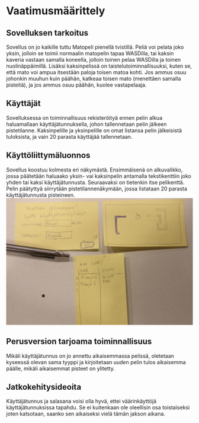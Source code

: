 # Vaatimusmäärittely

## Sovelluksen tarkoitus
Sovellus on jo kaikille tuttu Matopeli pienellä tvistillä. Peliä voi pelata joko yksin, jolloin se toimii normaalin matopelin tapaa WASDilla, tai kaksin kaveria vastaan samalla koneella, jolloin toinen pelaa WASDilla ja toinen nuolinäppäimillä. Lisäksi kaksinpelissä on taistelutoiminnallisuuksi, kuten se, että mato voi ampua itsestään paloja toisen matoa kohti. Jos ammus osuu johonkin muuhun kuin päähän, katkeaa toisen mato (menettäen samalla pisteitä), ja jos ammus osuu päähän, kuolee vastapelaaja.
## Käyttäjät
Sovelluksessa on toiminnallisuus rekisteröityä ennen pelin alkua haluamallaan käyttäjätunnuksella, johon tallennetaan pelin jälkeen pistetilanne. Kaksinpelille ja yksinpelille on omat listansa pelin jälkeisistä tuloksista, ja vain 20 parasta käyttäjää tallennetaan.
## Käyttöliittymäluonnos
Sovellus koostuu kolmesta eri näkymästä. Ensimmäisenä on alkuvalikko, jossa päätetään haluaako yksin- vai kaksinpelin antamalla tekstikenttiin joko yhden tai kaksi käyttäjätunnusta. Seuraavaksi on tietenkin itse pelikenttä. Pelin päätyttyä siirrytään pistetilannenäkymään, jossa listataan 20 parasta käyttäjätunnusta pisteineen.
![Käyttöliittymäluonnos](https://github.com/hallssus/omt-harjoitustyo/blob/master/dokumentaatio/kayttoliittymacrop.jpeg)
## Perusversion tarjoama toiminnallisuus
Mikäli käyttäjätunnus on jo annettu aikaisemmassa pelissä, oletetaan kyseessä olevan sama tyyppi ja kirjoitetaan uuden pelin tulos aikaisemma päälle, mikäli aikaisemmat pisteet on ylitetty. 
## Jatkokehitysideoita
Käyttäjätunnus ja salasana voisi olla hyvä, ettei väärinkäyttöjä käyttäjätunnuksissa tapahdu. Se ei kuitenkaan ole oleellisin osa toistaiseksi joten katsotaan, saanko sen aikaiseksi vielä tämän jakson aikana.

